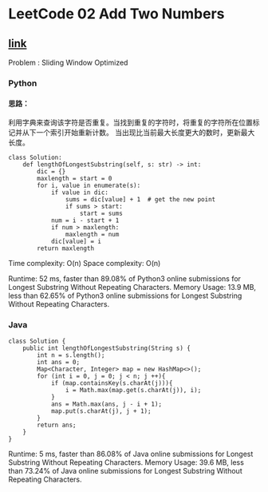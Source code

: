 # LeetCode 02 Add Two Numbers
## [link](https://leetcode.com/problems/longest-substring-without-repeating-characters/)

Problem : Sliding Window Optimized
### Python 
#### 思路：
利用字典来查询该字符是否重复。当找到重复的字符时，将重复的字符所在位置标记并从下一个索引开始重新计数。
当出现比当前最大长度更大的数时，更新最大长度。
```
class Solution:
    def lengthOfLongestSubstring(self, s: str) -> int:
        dic = {}
        maxlength = start = 0
        for i, value in enumerate(s):
            if value in dic:
                sums = dic[value] + 1  # get the new point
                if sums > start:
                    start = sums
            num = i - start + 1
            if num > maxlength:
                maxlength = num
            dic[value] = i
        return maxlength
```
Time complexity: O(n)
Space complexity: O(n)

Runtime: 52 ms, faster than 89.08% of Python3 online submissions for Longest Substring Without Repeating Characters.
Memory Usage: 13.9 MB, less than 62.65% of Python3 online submissions for Longest Substring Without Repeating Characters.

### Java
```
class Solution {
    public int lengthOfLongestSubstring(String s) {
        int n = s.length();
        int ans = 0;
        Map<Character, Integer> map = new HashMap<>();
        for (int i = 0, j = 0; j < n; j ++){
            if (map.containsKey(s.charAt(j))){
                i = Math.max(map.get(s.charAt(j)), i);
            }
            ans = Math.max(ans, j - i + 1);
            map.put(s.charAt(j), j + 1);
        }
        return ans;
    }
}
```
Runtime: 5 ms, faster than 86.08% of Java online submissions for Longest Substring Without Repeating Characters.
Memory Usage: 39.6 MB, less than 73.24% of Java online submissions for Longest Substring Without Repeating Characters.
